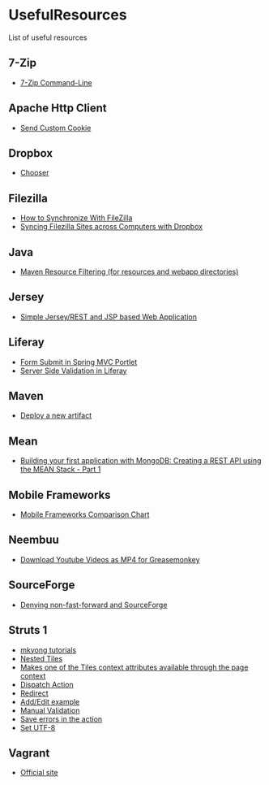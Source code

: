 UsefulResources
===============

List of useful resources

7-Zip
-----
* [7-Zip Command-Line](http://www.dotnetperls.com/7-zip-examples)


Apache Http Client
------------------

* [Send Custom Cookie](http://www.baeldung.com/httpclient-4-cookies)


Dropbox
------
* [Chooser](https://www.dropbox.com/developers/dropins/chooser/js)


Filezilla
---------
* [How to Synchronize With FileZilla](http://smallbusiness.chron.com/synchronize-filezilla-47982.html)
* [Syncing Filezilla Sites across Computers with Dropbox](http://www.code-zen.net/2009/syncing-filezilla-sites-across-computers-with-dropbox/)

Java
----
* [Maven Resource Filtering (for resources and webapp directories)](http://portofino.manydesigns.com/en/docs/portofino3/tutorials/using-maven-profiles-and-resource-filtering)

Jersey
------
* [Simple Jersey/REST and JSP based Web Application](http://www.lucubratory.eu/simple-jerseyrest-and-jsp-based-web-application/)


Liferay
-------
* [Form Submit in Spring MVC Portlet](http://proliferay.com/form-submit-in-spring-mvc-portlet/)
* [Server Side Validation in Liferay](http://www.opensource-techblog.com/2012/09/server-side-validation-in-liferay.html)

Maven
-----
* [Deploy a new artifact](http://central.sonatype.org/pages/apache-maven.html)

Mean
----
* [Building your first application with MongoDB: Creating a REST API using the MEAN Stack - Part 1](https://www.mongodb.com/blog/post/building-your-first-application-mongodb-creating-rest-api-using-mean-stack-part-1)

Mobile Frameworks
-----------------
* [Mobile Frameworks Comparison Chart](http://mobile-frameworks-comparison-chart.com/)


Neembuu
-------

* [Download Youtube Videos as MP4 for Greasemonkey](http://userscripts.org/scripts/show/25105)


SourceForge
-----------

* [Denying non-fast-forward and SourceForge](http://pete.akeo.ie/2011/02/denying-non-fast-forward-and.html)

Struts 1
--------

* [mkyong tutorials](http://www.mkyong.com/tutorials/struts-tutorials/)
* [Nested Tiles](http://wiki.apache.org/struts/StrutsDocTiles)
* [Makes one of the Tiles context attributes available through the page context](http://www.developer.com/java/ent/article.php/10933_2192411_5/Struts-in-Action-Developing-Applications-with-Tiles.htm)
* [Dispatch Action](http://www.raistudies.com/struts-1/dispatchaction/)
* [Redirect](http://stackoverflow.com/questions/10776051/struts-1-3-action-forward-parameter)
* [Add/Edit example](https://www.laliluna.de/articles/posts/integration-struts-ejb-tutorial.html)
* [Manual Validation](https://www.slideboom.com/presentations/71741/08-Struts-Manual-Validation-en)
* [Save errors in the action](http://www.velocityreviews.com/forums/t134976-struts-how-to-pass-error-messages-in-action-under-validator-scheme.html)
* [Set UTF-8](http://stackoverflow.com/questions/138948/how-to-get-utf-8-working-in-java-webapps)


Vagrant
-------

* [Official site](http://www.vagrantup.com/)
